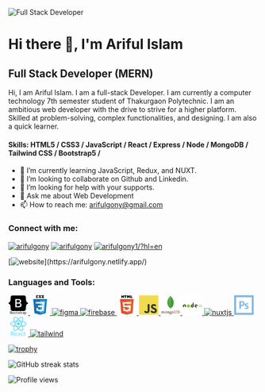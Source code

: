 ![Full Stack Developer](https://media.licdn.com/dms/image/D5616AQEGqn1GLJ5a0g/profile-displaybackgroundimage-shrink_350_1400/0/1670512904843?e=1683158400&v=beta&t=N9xi6YA9ZctlidX7u2yNUOHSoHJLx-9WBQ3X940rgCw)
# Hi there 👋, I'm Ariful Islam
## Full Stack Developer (MERN)

Hi, I am Ariful Islam. I am a full-stack Developer. I am currently a computer technology 7th semester student of Thakurgaon Polytechnic. I am an ambitious web developer with the drive to strive for a higher platform. Skilled at problem-solving, complex functionalities, and designing. I am also a quick learner.

#### Skills: HTML5 / CSS3 / JavaScript / React / Express / Node / MongoDB / Tailwind CSS / Bootstrap5 /
 
- 🌱 I’m currently learning JavaScript, Redux, and NUXT. 
- 👯 I’m looking to collaborate on Github and  Linkedin. 
- 🤔 I’m looking for help with your supports. 
- 💬 Ask me about Web Development 
- 📫 How to reach me: arifulgony@gmail.com

<h3 align="left">Connect with me:</h3>
<p align="left">
<a href="https://linkedin.com/in/arifulgony" target="blank"><img align="center" src="https://raw.githubusercontent.com/rahuldkjain/github-profile-readme-generator/master/src/images/icons/Social/linked-in-alt.svg" alt="arifulgony" height="30" width="40" /></a>
<a href="https://fb.com/arifulgony" target="blank"><img align="center" src="https://raw.githubusercontent.com/rahuldkjain/github-profile-readme-generator/master/src/images/icons/Social/facebook.svg" alt="arifulgony" height="30" width="40" /></a>
<a href="https://instagram.com/arifulgony1/?hl=en" target="blank"><img align="center" src="https://raw.githubusercontent.com/rahuldkjain/github-profile-readme-generator/master/src/images/icons/Social/instagram.svg" alt="arifulgony1/?hl=en" height="30" width="40" /></a>
</p> [<img src='https://cdn.jsdelivr.net/npm/simple-icons@3.0.1/icons/icloud.svg' alt='website' height='40'>](https://arifulgony.netlify.app/)  

<h3 align="left">Languages and Tools:</h3>
<p align="left"> <a href="https://getbootstrap.com" target="_blank" rel="noreferrer"> <img src="https://raw.githubusercontent.com/devicons/devicon/master/icons/bootstrap/bootstrap-plain-wordmark.svg" alt="bootstrap" width="40" height="40"/> </a> <a href="https://www.w3schools.com/css/" target="_blank" rel="noreferrer"> <img src="https://raw.githubusercontent.com/devicons/devicon/master/icons/css3/css3-original-wordmark.svg" alt="css3" width="40" height="40"/> </a> <a href="https://www.figma.com/" target="_blank" rel="noreferrer"> <img src="https://www.vectorlogo.zone/logos/figma/figma-icon.svg" alt="figma" width="40" height="40"/> </a> <a href="https://firebase.google.com/" target="_blank" rel="noreferrer"> <img src="https://www.vectorlogo.zone/logos/firebase/firebase-icon.svg" alt="firebase" width="40" height="40"/> </a> <a href="https://www.w3.org/html/" target="_blank" rel="noreferrer"> <img src="https://raw.githubusercontent.com/devicons/devicon/master/icons/html5/html5-original-wordmark.svg" alt="html5" width="40" height="40"/> </a> <a href="https://developer.mozilla.org/en-US/docs/Web/JavaScript" target="_blank" rel="noreferrer"> <img src="https://raw.githubusercontent.com/devicons/devicon/master/icons/javascript/javascript-original.svg" alt="javascript" width="40" height="40"/> </a> <a href="https://www.mongodb.com/" target="_blank" rel="noreferrer"> <img src="https://raw.githubusercontent.com/devicons/devicon/master/icons/mongodb/mongodb-original-wordmark.svg" alt="mongodb" width="40" height="40"/> </a> <a href="https://nodejs.org" target="_blank" rel="noreferrer"> <img src="https://raw.githubusercontent.com/devicons/devicon/master/icons/nodejs/nodejs-original-wordmark.svg" alt="nodejs" width="40" height="40"/> </a> <a href="https://nuxtjs.org/" target="_blank" rel="noreferrer"> <img src="https://www.vectorlogo.zone/logos/nuxtjs/nuxtjs-icon.svg" alt="nuxtjs" width="40" height="40"/> </a> <a href="https://www.photoshop.com/en" target="_blank" rel="noreferrer"> <img src="https://raw.githubusercontent.com/devicons/devicon/master/icons/photoshop/photoshop-line.svg" alt="photoshop" width="40" height="40"/> </a> <a href="https://reactjs.org/" target="_blank" rel="noreferrer"> <img src="https://raw.githubusercontent.com/devicons/devicon/master/icons/react/react-original-wordmark.svg" alt="react" width="40" height="40"/> </a> <a href="https://tailwindcss.com/" target="_blank" rel="noreferrer"> <img src="https://www.vectorlogo.zone/logos/tailwindcss/tailwindcss-icon.svg" alt="tailwind" width="40" height="40"/> </a> </p>



[![trophy](https://github-profile-trophy.vercel.app/?username=arifulgony)]()



![GitHub streak stats](https://streak-stats.demolab.com/?user=arifulgony)  

![Profile views](https://gpvc.arturio.dev/arifulgony)  

